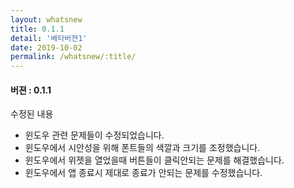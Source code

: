 ```yaml
---
layout: whatsnew
title: 0.1.1
detail: '베타버젼1'
date: 2019-10-02
permalink: /whatsnew/:title/
---
```

<h4>버젼 : 0.1.1</h4>

수정된 내용
- 윈도우 관련 문제들이 수정되었습니다.
- 윈도우에서 시안성을 위해 폰트들의 색깔과 크기를 조정했습니다.
- 윈도우에서 위젯을 열었을때 버튼들이 클릭안되는 문제를 해결했습니다.
- 윈도우에서 앱 종료시 제대로 종료가 안되는 문제를 수정했습니다.
